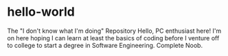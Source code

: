 # hello-world
The "I don't know what I'm doing" Repository
Hello, PC enthusiast here! I'm on here hoping I can learn at least the basics of coding before I venture off to college to start a degree in Software Engineering. Complete Noob. 
